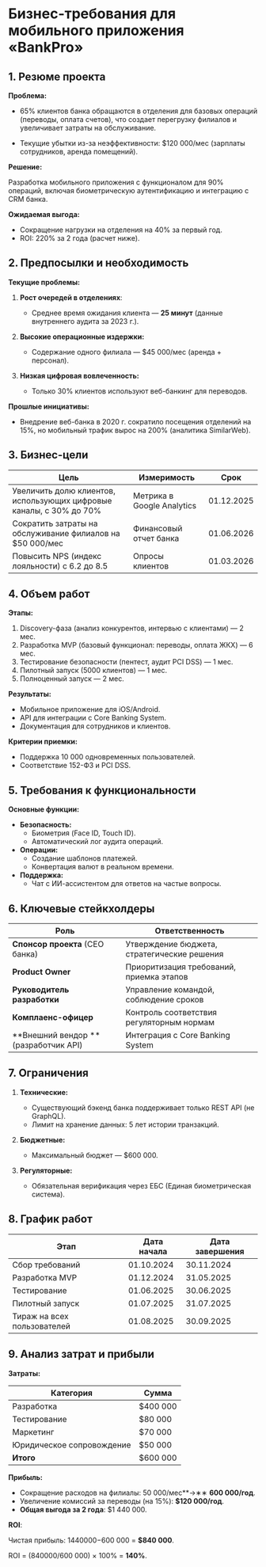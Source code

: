 # Бизнес-требования для мобильного приложения «BankPro»

## **1. Резюме проекта**
**Проблема:**

- 65% клиентов банка обращаются в отделения для базовых операций (переводы, оплата счетов), что создает перегрузку филиалов и увеличивает затраты на обслуживание.

- Текущие убытки из-за неэффективности: $120 000/мес (зарплаты сотрудников, аренда помещений).

**Решение:**

Разработка мобильного приложения с функционалом для 90% операций, включая биометрическую аутентификацию и интеграцию с CRM банка.

**Ожидаемая выгода:**

- Сокращение нагрузки на отделения на 40% за первый год.
- ROI: 220% за 2 года (расчет ниже).

## **2. Предпосылки и необходимость**
**Текущие проблемы:**

1. **Рост очередей в отделениях**:
	- Среднее время ожидания клиента — **25 минут** (данные внутреннего аудита за 2023 г.).

2. **Высокие операционные издержки:**
	- Содержание одного филиала — $45 000/мес (аренда + персонал).

3. **Низкая цифровая вовлеченность:**
	- Только 30% клиентов используют веб-банкинг для переводов.

**Прошлые инициативы:**

- Внедрение веб-банка в 2020 г. сократило посещения отделений на 15%, но мобильный трафик вырос на 200% (аналитика SimilarWeb).

## 3. Бизнес-цели
|Цель|Измеримость|Срок|
|-|-|-|
|Увеличить долю клиентов, использующих цифровые каналы, с 30% до 70%|	Метрика в Google Analytics|	01.12.2025|
|Сократить затраты на обслуживание филиалов на $50 000/мес|	Финансовый отчет банка	|01.06.2026|
|Повысить NPS (индекс лояльности) с 6.2 до 8.5	|Опросы клиентов	|01.03.2026|

## 4. Объем работ
**Этапы:**

1. Discovery-фаза (анализ конкурентов, интервью с клиентами) — 2 мес.
2. Разработка MVP (базовый функционал: переводы, оплата ЖКХ) — 6 мес.
3. Тестирование безопасности (пентест, аудит PCI DSS) — 1 мес.
4. Пилотный запуск (5000 клиентов) — 1 мес.
5. Полноценный запуск — 2 мес.

**Результаты:**

- Мобильное приложение для iOS/Android.
- API для интеграции с Core Banking System.
- Документация для сотрудников и клиентов.

**Критерии приемки:**
- Поддержка 10 000 одновременных пользователей.
- Соответствие 152-ФЗ и PCI DSS.

## 5. Требования к функциональности
**Основные функции:**
- **Безопасность:**
	- Биометрия (Face ID, Touch ID).
	- Автоматический лог аудита операций.
- **Операции:**
	- Создание шаблонов платежей.
	- Конвертация валют в реальном времени.
- **Поддержка:**
	- Чат с ИИ-ассистентом для ответов на частые вопросы.

## 6. Ключевые стейкхолдеры
|Роль	|Ответственность|
|-------|---------------|
|**Спонсор проекта** (СЕО банка)	|Утверждение бюджета, стратегические решения|
|**Product Owner**	|Приоритизация требований, приемка этапов|
|**Руководитель разработки**	|Управление командой, соблюдение сроков|
|**Комплаенс-офицер**	|Контроль соответствия регуляторным нормам|
|**Внешний вендор **(разработчик API)	|Интеграция с Core Banking System|

## 7. Ограничения
1. **Технические:**
	- Существующий бэкенд банка поддерживает только REST API (не GraphQL).
	- Лимит на хранение данных: 5 лет истории транзакций.

2. **Бюджетные:**
	- Максимальный бюджет — $600 000.
3. **Регуляторные:**
	- Обязательная верификация через ЕБС (Единая биометрическая система).

## 8. График работ
|Этап|	Дата начала|	Дата завершения|
|----|--------------|---------------|
|Сбор требований|	01.10.2024|	30.11.2024|
|Разработка MVP|	01.12.2024|	31.05.2025|
|Тестирование|	01.06.2025|	30.06.2025|
|Пилотный запуск|	01.07.2025|	31.07.2025|
|Тираж на всех пользователей|	01.08.2025|	30.09.2025|

## 9. Анализ затрат и прибыли
**Затраты:**

|Категория|	Сумма|
|---------|------|
|Разработка|	$400 000|
|Тестирование|	$80 000|
|Маркетинг|	$70 000|
|Юридическое сопровождение|	$50 000|
|**Итого**|	$600 000|

**Прибыль:**

- Сокращение расходов на филиалы: 50 000/мес**→∗∗ **600 000/год**.
- Увеличение комиссий за переводы (на 15%): **$120 000/год**.
- **Общая выгода за 2 года**: $1 440 000.

**ROI**:

Чистая прибыль: 1440000−600 000 = **$840 000**.

ROI = (840000/600 000) × 100% = **140%**.
